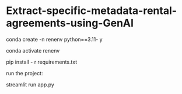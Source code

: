 # Extract-specific-metadata-rental-agreements-using-GenAI
conda create -n renenv python==3.11- y

conda activate renenv

pip install - r requirements.txt

run the project:

streamlit run app.py
